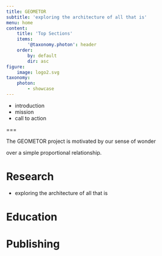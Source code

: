 ```yaml
---
title: GEOMETOR
subtitle: 'exploring the architecture of all that is'
menu: home
content:
    title: 'Top Sections'
    items: 
        '@taxonomy.photon': header
    order:
        by: default
        dir: asc
figure:
    image: logo2.svg
taxonomy:
    photon:
        - showcase
---
```


- introduction
- mission
- call to action

===

The GEOMETOR project is motivated by our sense of wonder

over a simple proportional relationship.

# Research

- exploring the architecture of all that is

# Education

# Publishing


